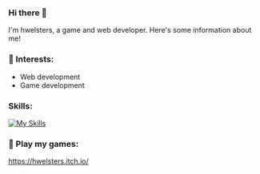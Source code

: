 ### Hi there 👋
I'm hwelsters, a game and web developer. Here's some information about me!

### 🔨 Interests:
- Web development
- Game development

### Skills:
[![My Skills](https://skillicons.dev/icons?i=js,html,css,mongodb)](https://skillicons.dev)

### 👾 Play my games:
https://hwelsters.itch.io/
